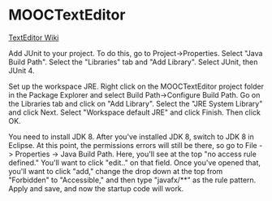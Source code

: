 # MOOCTextEditor

[TextEditor Wiki](https://github.com/MargaritaOstrovskaia/MOOCTextEditor/wiki/TextEditor)

Add JUnit to your project. 
To do this, go to Project->Properties. 
Select "Java Build Path". 
Select the "Libraries" tab and "Add Library". 
Select JUnit, then JUnit 4.

Set up the workspace JRE. 
Right click on the MOOCTextEditor project folder in the Package Explorer and select Build Path->Configure Build Path. 
Go on the Libraries tab and click on "Add Library". 
Select the "JRE System Library" and click Next. 
Select "Workspace default JRE" and click Finish. 
Then click OK.

You need to install JDK 8. After you've installed JDK 8, switch to JDK 8 in Eclipse. 
At this point, the permissions errors will still be there, so go to File -> Properties -> Java Build Path. 
Here, you'll see at the top "no access rule defined." 
You'll want to click "edit.." on that field. 
Once you've opened that, you'll want to click "add," change the drop down at the top from "Forbidden" to "Accessible," and then type "javafx/**" as the rule pattern. 
Apply and save, and now the startup code will work.
